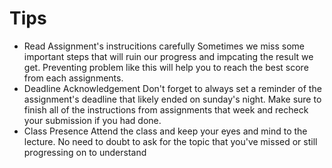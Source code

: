 # Tips

* Read Assignment's instrucitions carefully
     Sometimes we miss some important steps that will ruin our progress and impcating the result we get.
     Preventing problem like this will help you to reach the best score from each assignments.
*  Deadline Acknowledgement
     Don't forget to always set a reminder of the assignment's deadline that likely ended on sunday's night.
     Make sure to finish all of the instructions from assignments that week and recheck your submission if you had done.
* Class Presence
    Attend the class and keep your eyes and mind to the lecture.
    No need to doubt to ask for the topic that you've missed or still progressing on to understand
     
